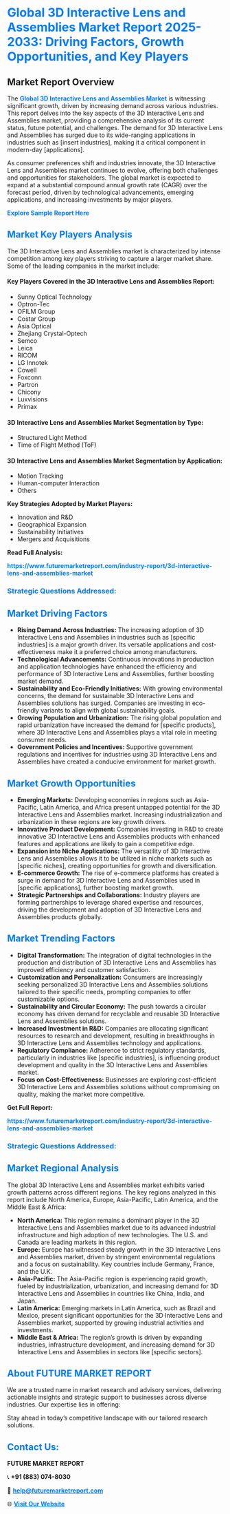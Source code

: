 <h1 style="color: #007BFF;">Global 3D Interactive Lens and Assemblies Market Report 2025-2033: Driving Factors, Growth Opportunities, and Key Players</h1>

<section id="overview">
<h2>Market Report Overview</h2>
<p>The <a href="https://www.futuremarketreport.com/industry-report/3d-interactive-lens-and-assemblies-market" style="color: #007BFF; text-decoration: none;"><strong>Global 3D Interactive Lens and Assemblies Market</strong></a> is witnessing significant growth, driven by increasing demand across various industries. This report delves into the key aspects of the 3D Interactive Lens and Assemblies market, providing a comprehensive analysis of its current status, future potential, and challenges. The demand for 3D Interactive Lens and Assemblies has surged due to its wide-ranging applications in industries such as [insert industries], making it a critical component in modern-day [applications].</p>
<p>As consumer preferences shift and industries innovate, the 3D Interactive Lens and Assemblies market continues to evolve, offering both challenges and opportunities for stakeholders. The global market is expected to expand at a substantial compound annual growth rate (CAGR) over the forecast period, driven by technological advancements, emerging applications, and increasing investments by major players.</p>
</section>

<section id="overview">
<p><a href="https://www.futuremarketreport.com/request-sample/reportId=81602" style="color: #007BFF; text-decoration: none;"><strong>Explore Sample Report Here</strong></a></p>
</section>

<section id="key-players">
<h2 style="color: #007BFF;">Market Key Players Analysis</h2>
<p>The 3D Interactive Lens and Assemblies market is characterized by intense competition among key players striving to capture a larger market share. Some of the leading companies in the market include:</p>
<h4>Key Players Covered in the 3D Interactive Lens and Assemblies Report:</h4>
<ul><li>Sunny Optical Technology</li><li>Optron-Tec</li><li>OFILM Group</li><li>Costar Group</li><li>Asia Optical</li><li>Zhejiang Crystal-Optech</li><li>Semco</li><li>Leica</li><li>RICOM</li><li>LG Innotek</li><li>Cowell</li><li>Foxconn</li><li>Partron</li><li>Chicony</li><li>Luxvisions</li><li>Primax</li></ul>
<h4>3D Interactive Lens and Assemblies Market Segmentation by Type:</h4>
<ul><li>Structured Light Method</li><li>Time of Flight Method (ToF)</li></ul>

<h4>3D Interactive Lens and Assemblies Market Segmentation by Application:</h4>
<ul><li>Motion Tracking</li><li>Human-computer Interaction</li><li>Others</li></ul>
<p><strong>Key Strategies Adopted by Market Players:</strong></p>
<ul>
<li>Innovation and R&D</li>
<li>Geographical Expansion</li>
<li>Sustainability Initiatives</li>
<li>Mergers and Acquisitions</li>
</ul>
</section>

<section>
<p><strong>Read Full Analysis: </strong></p><a href="https://www.futuremarketreport.com/industry-report/3d-interactive-lens-and-assemblies-market" style="color: #007BFF; text-decoration: none;"><strong>https://www.futuremarketreport.com/industry-report/3d-interactive-lens-and-assemblies-market</strong></a>
<h3 style="color: #007BFF;">Strategic Questions Addressed:</h3>
</section>

<section id="driving-factors">
<h2 style="color: #007BFF;">Market Driving Factors</h2>
<ul>
<li><strong>Rising Demand Across Industries:</strong> The increasing adoption of 3D Interactive Lens and Assemblies in industries such as [specific industries] is a major growth driver. Its versatile applications and cost-effectiveness make it a preferred choice among manufacturers.</li>
<li><strong>Technological Advancements:</strong> Continuous innovations in production and application technologies have enhanced the efficiency and performance of 3D Interactive Lens and Assemblies, further boosting market demand.</li>
<li><strong>Sustainability and Eco-Friendly Initiatives:</strong> With growing environmental concerns, the demand for sustainable 3D Interactive Lens and Assemblies solutions has surged. Companies are investing in eco-friendly variants to align with global sustainability goals.</li>
<li><strong>Growing Population and Urbanization:</strong> The rising global population and rapid urbanization have increased the demand for [specific products], where 3D Interactive Lens and Assemblies plays a vital role in meeting consumer needs.</li>
<li><strong>Government Policies and Incentives:</strong> Supportive government regulations and incentives for industries using 3D Interactive Lens and Assemblies have created a conducive environment for market growth.</li>
</ul>
</section>

<section id="growth-opportunities">
<h2 style="color: #007BFF;">Market Growth Opportunities</h2>
<ul>
<li><strong>Emerging Markets:</strong> Developing economies in regions such as Asia-Pacific, Latin America, and Africa present untapped potential for the 3D Interactive Lens and Assemblies market. Increasing industrialization and urbanization in these regions are key growth drivers.</li>
<li><strong>Innovative Product Development:</strong> Companies investing in R&D to create innovative 3D Interactive Lens and Assemblies products with enhanced features and applications are likely to gain a competitive edge.</li>
<li><strong>Expansion into Niche Applications:</strong> The versatility of 3D Interactive Lens and Assemblies allows it to be utilized in niche markets such as [specific niches], creating opportunities for growth and diversification.</li>
<li><strong>E-commerce Growth:</strong> The rise of e-commerce platforms has created a surge in demand for 3D Interactive Lens and Assemblies used in [specific applications], further boosting market growth.</li>
<li><strong>Strategic Partnerships and Collaborations:</strong> Industry players are forming partnerships to leverage shared expertise and resources, driving the development and adoption of 3D Interactive Lens and Assemblies products globally.</li>
</ul>
</section>

<section id="trending-factors">
<h2 style="color: #007BFF;">Market Trending Factors</h2>
<ul>
<li><strong>Digital Transformation:</strong> The integration of digital technologies in the production and distribution of 3D Interactive Lens and Assemblies has improved efficiency and customer satisfaction.</li>
<li><strong>Customization and Personalization:</strong> Consumers are increasingly seeking personalized 3D Interactive Lens and Assemblies solutions tailored to their specific needs, prompting companies to offer customizable options.</li>
<li><strong>Sustainability and Circular Economy:</strong> The push towards a circular economy has driven demand for recyclable and reusable 3D Interactive Lens and Assemblies solutions.</li>
<li><strong>Increased Investment in R&D:</strong> Companies are allocating significant resources to research and development, resulting in breakthroughs in 3D Interactive Lens and Assemblies technology and applications.</li>
<li><strong>Regulatory Compliance:</strong> Adherence to strict regulatory standards, particularly in industries like [specific industries], is influencing product development and quality in the 3D Interactive Lens and Assemblies market.</li>
<li><strong>Focus on Cost-Effectiveness:</strong> Businesses are exploring cost-efficient 3D Interactive Lens and Assemblies solutions without compromising on quality, making the market more competitive.</li>
</ul>
</section>

<section>
<p><strong>Get Full Report: </strong></p><a href="https://www.futuremarketreport.com/industry-report/3d-interactive-lens-and-assemblies-market" style="color: #007BFF; text-decoration: none;"><strong>https://www.futuremarketreport.com/industry-report/3d-interactive-lens-and-assemblies-market</strong></a>
<h3 style="color: #007BFF;">Strategic Questions Addressed:</h3>
</section>


<section id="regional-analysis">
<h2 style="color: #007BFF;">Market Regional Analysis</h2>
<p>The global 3D Interactive Lens and Assemblies market exhibits varied growth patterns across different regions. The key regions analyzed in this report include North America, Europe, Asia-Pacific, Latin America, and the Middle East & Africa:</p>
<ul>
<li><strong>North America:</strong> This region remains a dominant player in the 3D Interactive Lens and Assemblies market due to its advanced industrial infrastructure and high adoption of new technologies. The U.S. and Canada are leading markets in this region.</li>
<li><strong>Europe:</strong> Europe has witnessed steady growth in the 3D Interactive Lens and Assemblies market, driven by stringent environmental regulations and a focus on sustainability. Key countries include Germany, France, and the U.K.</li>
<li><strong>Asia-Pacific:</strong> The Asia-Pacific region is experiencing rapid growth, fueled by industrialization, urbanization, and increasing demand for 3D Interactive Lens and Assemblies in countries like China, India, and Japan.</li>
<li><strong>Latin America:</strong> Emerging markets in Latin America, such as Brazil and Mexico, present significant opportunities for the 3D Interactive Lens and Assemblies market, supported by growing industrial activities and investments.</li>
<li><strong>Middle East & Africa:</strong> The region’s growth is driven by expanding industries, infrastructure development, and increasing demand for 3D Interactive Lens and Assemblies in sectors like [specific sectors].</li>
</ul>
</section>

<footer>
<h2 style="color: #007BFF;">About FUTURE MARKET REPORT</h2>
<p>We are a trusted name in market research and advisory services, delivering actionable insights and strategic support to businesses across diverse industries. Our expertise lies in offering:</p>

<p>Stay ahead in today’s competitive landscape with our tailored research solutions.</p>

<h2 style="color: #007BFF;">Contact Us:</h2>
<p><strong>FUTURE MARKET REPORT</strong></p>
<p>📞 <strong>+91 (883) 074-8030</strong></p>
<p>📧 <strong><a href="mailto:help@futuremarketreport.com" style="color: #007BFF;">help@futuremarketreport.com</a></strong></p>
<p>🌐 <strong><a href="https://www.futuremarketreport.com/" style="color: #007BFF;">Visit Our Website</a></strong></p>
</footer>